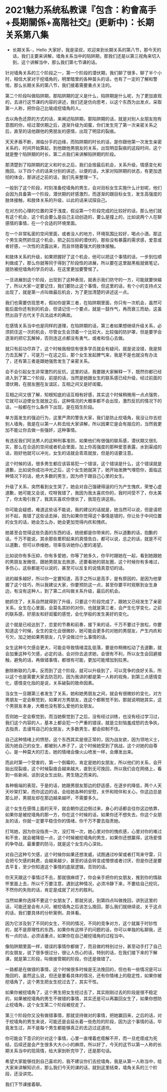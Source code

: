 # 2021魅力系统私教课『包含：約會高手+長期關係+高階社交』(更新中)：长期关系第八集

- 长期关系-，Hello 大家好，我是梁叔，欢迎来到长期关系的第八节，那今天的话，我们主要来讲解，墙角关系当中的陷阱期，那我们还是以第三视角来切入到，这个讲解当中，那么我们第七节课的话。

针对墙角关系的三个阶段之一，第一个阶段的潜伏期，我们聊了很多，聊了半个小时，相信大家对于挖墙角的，明里暗里的各种苗头的话，也有了一定的了解和警惕，那么长期关系的第八节，我们接着需要重点关注的。

第二个阶段叫做陷阱期，那陷阱期的定义是什么，陷阱期是什么呢，为了更加直观的，去进行这节课的内容的讲述，我们还是仿向思考，以这个东西为出发点，采取第一人称，把你自己比喻成挖墙角的人。

去以角色还原的方式的话，来阐述陷阱期，那陷阱期的话，就是对别人女朋友抱有意图的你，经过潜伏期之后，逐渐升级为闺蜜，你们发生完了第一次亲密关系之后，直至的话他跟他的男朋友的感情，出现了明显的裂痕。

天天矛盾不断，濒临分手的边缘，而陷阱期的时长的话，是你跟他第一次发生亲密关系的，时间开始算起，到他跟他男朋友的关系，出现明显裂痕的这段时间，这个就是整个陷阱期的时长，第二点我们来讲解陷阱期的阶段。

那清楚到了陷阱期的定义和时长之后，我们会按最后机会，关系升级，情感变化和挽回，以下四个点的话来分别的讲述，以便的话，大家对陷阱期的状态，有更加透彻的体会，那讲述之前的话，我们先来整理一下。

一般到了这个阶段，时刻准备挖墙角的男生，会对目标女生实施什么计划呢，他们会因为具备第一个阶段，潜伏期的好感激烈，而逐渐的跟目标女生，发生高强度的肢体接触，和肢体关系的升级，以此的话来试探自己。

在对方的心理的位置的深于浅度，假设第一个阶段完成的比较好的话，那么他们就有这个机会，这个机会要么是自己主动创造的，要么是撞上的，比如说两个人在聊感情的事情，在一个合适的环境里面。

在一个非常私密的空间里面，或者没人的地方，环境氛围比较好，喝点小酒，那这个男生突然抓住这个机会，把之前压抑的潜伏的，那些没有暴露的需求感，爱意或者好感，一次性的流露出来，而且伴随着强大的肢体接触。

和肢体关系的升级，如果把握好了这个机会，他可以把这个事情的话，一步到位顺利做成了，那么你就等同于得到了阶段性的进展，所以要在这里敲黑板就做笔记，提防被挖墙角的学员的话，在这里更加要警惕了。

一旦进展到这个阶段，出现到了这种表现，就表示我们防守的一方，可能就要快输了，所以大家一定要记住，我们要防止这个事情，但这里的话，有个小的支持点又出现了，就是第一点叫做最后机会，为了更加清楚的讲述这一点。

我们也需要仿现思考，假如你是第三者，在陷阱期里面，你只有一次机会，虽然可能后面你还有别的机会，但请记住一个要点，就是一鼓作气，再而衰三而劫，这虽然出自于古代关于兵法战术的典故。

在感情关系当中也是同样的道理，在陷阱期的话，第三者如果想继续升级关系，必须抓住这一次的机会，尽管女生会顶着一个比较大，比较强的防护罩，但是要学会逐渐的把它瓦解掉，否则连这点都没有勇气，或者和信心去做。

就只有前功尽弃了，这个时候我相信有很多学员就会有疑问，就是说没错，我是努力去瓦解了，可是万一在这之后，那个女生发起脾气来，我是不是也就没有办法了，还有第三者是跟她强势发生了亲密关系。

会不会引起女生非常激烈的反抗，这里的话，我要跟大家解释一下，既然你都已经进入到了第二个阶段，前提的话，当然是她跟女生的联系感已经升级，经过前面的潜伏期，在朋友圈在友谊区，互相之间又是好闺蜜。

互相之间又很了解，知根知底的话互相有好感，其实这个时候稍微用一点点强势，它就可以迫使女生就放之后，这种情况的大概率都不会出现，激烈反抗的情况下的话，一般都在什么条件下出现，是在陌生阶段。

单方面发生的强迫行为，这里严肃的警告大家，我们是防止挖墙角，我没让你去挖别人墙角，我是在以第一人称去给大家讲解，所以因果它是会有报应的，当然我更加不能让你去做一些强奸，这种事情。

有违反我们阿法男人的这种刑事准则，如果他们有很强的联系感，潜伏期又很扎实，那么在合适的空间或者机会里面，加上你高强度的那种爱意表露，水到渠成的话，刚好他就可以冲光，女生的话就会乖乖就放，但是的话要注意。

这个时候的话，很多男生都应该容易犯一个错误，这个错误是什么，这个错误就是道歉，比如说你成功冲光之后，这个女生她就哭了，她开始发脾气埋怨你，面临这种情况下的话，绝大多数的男生，因为终于跟自己心里的女生。

升级了关系，突然看到女生哭了，她会对自己强硬得逞的行为产生愧疚，荣誉心虚道歉，她可能又会说，哎呀我错了，我因为我太喜欢你的，我时间受不了，你太美了，你太吸引我了，我其实喜欢你很长了，我现在讲这些。

你可能会疑惑，难道这些话不能说，我的建议的话就是，她当然可以说，但是请把对不起，我错了这些话去掉，因为如果你觉得这个事情是错的，你让处于中间位置的女生的话，她会怎么办，她会更加觉得内疚和愧疚。

她甚至会觉得这些负面的东西的话，统统都是你带来的，所以道歉的话，抱歉的话，千万不能说，其余那些累积起来的真情告白，都可以说，总之的话，就是不可以道歉，但可以恭维她，坦率告诉她你心里的渴望。

比如说你有多压抑，你有多爱她，你等了她多久，你平时跟她在一起，看到她跟她的男朋友发微信，跟她男朋友去旅游，还要看她的朋友圈，这个时候你有多难过，多伤心，这些都是可以说的，甚至可以反复的说情真意切的话。

说的越多越好，所以你一定要知道，高手之所以是高手，是有原因的，是因为他掌握了这个技巧，所以我建议大家，你要预防这一点，甚至你要平时观察到女生身边，有没有这种人，到了第二点叫做关系升级，最后的机会。

她抓住了，关系自然就得到了升级，只要这个阶段完成了，跟她又已经发生了亲密关系，女生在心里面，会莫名其妙的对你，也就是第三者，会产生化学变化，之前的联系感，好朋友和好闺蜜的感觉，会化学般的发生美好的变化。

这个就是已经达到了，恋爱的节奏和前奏，接下来的话，千万不要过于放松，你要知道这个时候，女生的变化会很微妙，她可能会更多的对她的男朋友，产生内疚和亏欠，加之她如果男朋友，几乎没做过什么事情的话。

女生这种亏欠感会更大，可能会导致情绪混乱低落，要是你稍微松动了去道歉，就会加重这种亏欠感，必定的话，会对你去追求她，会很有不利，所以女生会回避接触，避免的话，再做错事情，都很有可能，更加可能增加到拉黑。

删除断联的几率，反而到了这个阶段，就可以升级到了，可以竞争的良好关系，所以这个也是需要大家去防范的，因为我讲的都是第一人称的视角，到第三点感情变化，感情变化指的是说，关系破裂的致命因素。

当女生一旦跟第三者发生了关系，她和她男朋友之间，就会有很微妙的变化，对方男朋友一定会察觉到，如果对方男朋友，连这个都察觉不到，那就说明她其实，这个男朋友本身，大概也没有那么爱他的女朋友。

否则她一定会察觉到，而当她察觉到了之后，没有经过训练，也没有经过学习过，我们这个内容的人，基本上都会犯一个严重的错误，就是立刻恼羞成怒的去争执，去指责，去谩骂自己的女朋友，大多数男生，都会抑制不住。

自己这种情绪上的愤怒，这个东西其实是很正常的，因为战友欲，因为领地义士，因为她自己的女生，都被别人养子了，这个时候她受到了挑战，这个对她的自尊心，是一种莫大的打击，她的情绪会像火山喷发一样，会爆发出来。

而此时第一个受害的，第一个倒霉的，肯定是她的女朋友，所以他们的关系，会开始出现裂痕，这个时候裂痕会越来越大，直到无可挽回，所以我们会在网络上，看到一些新闻，谈到说女生出轨，男生随之而来的。

各种极端的表现，于是的话，她跟男朋友那边的舒适感，在逐步的降低，两个人天天吵架打架，而你这边的话，会给她各种的安慰，关怀和陪伴和关心，你这边总是那么好，男朋友却在那边越来越坏，不需要多久。

这个女生在感情上面的天平，就会朝你这边倒过来，身心的话都会往你这边依靠，如果你是被挖墙角的那一方，你在这个时候的话，如果你还不想失去，你这个女朋友的话，你就一定要平稳住你的情绪，你千万不要去指责她。

打骂她，因为你没指责一次，没打骂一次，她心里对你的愧疚感，心里对你的难过和不舍，就会被降低一点，这个时候被挖墙角的男生，如果你还想赢得，这场爱情的争夺战，最重要的防马，就是这个女生内心深处。

对自己这种亏欠感，这个时候你如果还想发威，试图通过吵架或者打骂来守雷，只会把亏欠感的耗费，会越来越少，甚至的话会转变成憎恨或者讨厌，但是你还是要去平复，至少你知道这个事情的底层逻辑，否则的话。

你天天跟这个事情过不去，那就很麻烦了，你会亲手把你的女朋友，推到你的情敌怀里面上去，所以千万要注意，遇到这种情况，必须冷静下来，不要给自己挖坑，不然你的失败的话，肯定是成就了对方的胜利。

当然如果你选择不要这个女朋友了，那就另说，到第四点叫做挽回，讲到这里的话，可能还是会有人问，被挖墙角之后该怎么挽回，那么我们就继续说，关于这点的话，我们要具体的分析案例，具体看。

因为它涉及到了不同的女生，不同的情况，不同的竞争对方，这个就属于时钞性的，就不是原理性的东西，如果你有这样子的问题的话，你可以单独的私聊我，还有一点的话，必须话重点，如果你在自己被挖墙角的过程当中。

像陷阱期里面一样，错误的事情你都做了，而且做的特别过分，甚至动手打了自己的女朋友，说了很多很过分，很让人伤心的话，特别的话，在我们接下来的下解课，就是第三阶段，叫做接管期的阶段，你还是做错了。

一路都是在做错的事情，这个时候很多时候是无法挽回的，但也有一些情况是可以挽回的，虽然这么说，但还是要看具体的情况，还有你情绪上的稳定性，如果你被挖墙角了，这个男生把女生挖过去了，其实干性。

如果你被挖墙角了，这个男生把女生挖过去了，其实刚刚过去的阶段是很不稳定的，如果被挖墙角的男生不做错的事情，其实还是可以再赢回女生了，如果你想防止挖墙角，这个女生第二个阶段被挖走了。

第三个阶段你又没有做错事情，那就坚持做对的事情，把她赢回来，之后的话，对于挖墙角的男生来说，可能还是会延长着一些危险的阶段，因为这个事情的话，毕竟发生过，并不是每个男生都能够真正的去迈过这道坎。

你可能会下意识的针对这个事情，心里一直埋着疙瘩解不开，而一旦疙瘩成为死结，后续还是会产生很多大大小小的麻烦，所以好了，今天的这节以第一人称的长期关系当中的现简情，给大家剖析完毕了，还是那句话。

希望大家能够找到自己喜欢的，我不建议你们去挖墙角，我是从第一人称当中，给大家来讲解知识点，那么我们今天的课的话，就到这里结束，墙角关系的三个阶段，还没讲完。

我们下节课接着聊。